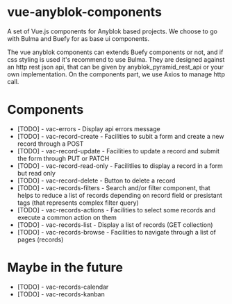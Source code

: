# vue-anyblok-components
A set of Vue.js components for Anyblok based projects.
We choose to go with Bulma and Buefy for as base ui components.

The vue anyblok components can extends Buefy components or not, and if css styling is used it's recommend to use Bulma. 
They are designed against an http rest json api, that can be given by anyblok_pyramid_rest_api or your own implementation.
On the components part, we use Axios to manage http call.

# Components

* [TODO] - vac-errors - Display api errors message
* [TODO] - vac-record-create - Facilities to subit a form and create a new record through a POST
* [TODO] - vac-record-update - Facilities to update a record and submit the form through PUT or PATCH
* [TODO] - vac-record-read-only - Facilitlies to display a record in a form but read only
* [TODO] - vac-record-delete - Button to delete a record
* [TODO] - vac-records-filters - Search and/or filter component, that helps to reduce a list of records depending on record field or presistant tags (that represents complex filter query)
* [TODO] - vac-records-actions - Facilities to select some records and execute a common action on them
* [TODO] - vac-records-list - Display a list of records (GET collection)
* [TODO] - vac-records-browse - Facilities to navigate through a list of pages (records)

# Maybe in the future
* [TODO] - vac-records-calendar 
* [TODO] - vac-records-kanban 
